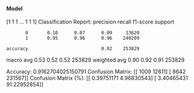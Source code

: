 #### Model
[1 1 1 ... 1 1 1]
Classification Report:
              precision    recall  f1-score   support

           0       0.10      0.07      0.09     13620
           1       0.95      0.96      0.96    240209

    accuracy                           0.92    253829
   macro avg       0.53      0.52      0.52    253829
weighted avg       0.90      0.92      0.91    253829

Accuracy: 0.9162704025150791
Confusion Matrix:
[[  1009  12611]
 [  8642 231567]]
Confusion Matrix (%):
[[ 0.39751171  4.96830543]
 [ 3.40465431 91.22952854]]
